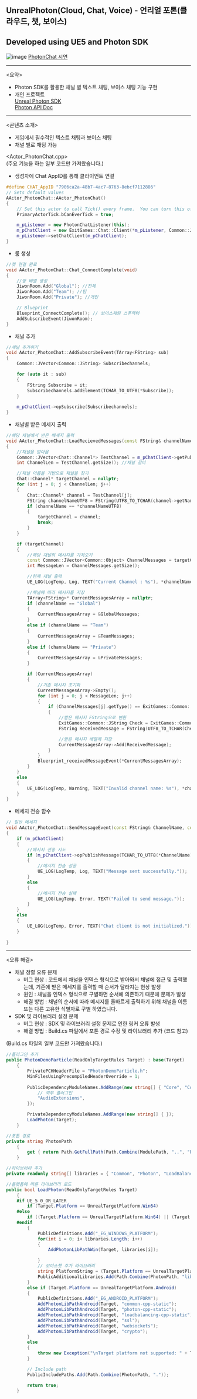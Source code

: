 ## UnrealPhoton(Cloud, Chat, Voice) - 언리얼 포톤(클라우드, 챗, 보이스)
## Developed using UE5 and Photon SDK 

![image](https://github.com/DevNexy/UnrealPhoton/assets/92451281/c4cd10ea-a005-45f1-a5a3-2cf6e68ed78e)
[PhotonChat 시연](https://youtu.be/f85KT7glvdM)

---
<요약>
- Photon SDK를 활용한 채널 별 텍스트 채팅, 보이스 채팅 기능 구현
- 개인 프로젝트   
[Unreal Photon SDK](https://www.photonengine.com/sdks#realtime-sdkrealtimewindows)   
[Photon API Doc](https://doc-api.photonengine.com/en/cpp/current/index.html)

---
<콘텐츠 소개>
- 게임에서 필수적인 텍스트 채팅과 보이스 채팅
- 채널 별로 채팅 가능

<Actor_PhotonChat.cpp>   
(주요 기능을 하는 일부 코드만 가져왔습니다.)   
- 생성자에 Chat AppID를 통해 클라이언트 연결
```cpp
#define CHAT_AppID "7906ca2a-48b7-4ac7-8763-8ebcf7112886"
// Sets default values
AActor_PhotonChat::AActor_PhotonChat()
{
 	// Set this actor to call Tick() every frame.  You can turn this off to improve performance if you don't need it.
	PrimaryActorTick.bCanEverTick = true;

	m_pListener = new PhotonChatListener(this);
	m_pChatClient = new ExitGames::Chat::Client(*m_pListener, Common::JString(CHAT_AppID), Common::JString("ns.photonengine.io"));
	m_pListener->setChatClient(m_pChatClient);
}
```
- 룸 생성
```cpp
//챗 연결 완료
void AActor_PhotonChat::Chat_ConnectComplete(void)
{
	//방 배열 생성
	JiwonRoom.Add("Global"); //전체
	JiwonRoom.Add("Team"); //팀 
	JiwonRoom.Add("Private"); //개인

	// Blueprint
	Blueprint_ConnectComplete(); // 보이스채팅 스폰액터
	AddSubscribeEvent(JiwonRoom);
}
```
- 채널 추가
```cpp
//채널 추가하기
void AActor_PhotonChat::AddSubscribeEvent(TArray<FString> sub)
{
	Common::JVector<Common::JString> Subscribechannels;

	for (auto it : sub)
	{
		FString Subscribe = it;
		Subscribechannels.addElement(TCHAR_TO_UTF8(*Subscribe));
	}
	
	m_pChatClient->opSubscribe(Subscribechannels);
}
```
- 채널별 받은 메세지 출력
```cpp
//해당 채널에서 받은 메세지 출력
void AActor_PhotonChat::LoadRecievedMessages(const FString& channelName)
{
	//채널을 받아옴
	Common::JVector<Chat::Channel*> TestChannel = m_pChatClient->getPublicChannels();
	int ChannelLen = TestChannel.getSize(); //채널 길이

	//채널 이름을 기반으로 채널을 찾기
	Chat::Channel* targetChannel = nullptr;
	for (int j = 0; j < ChannelLen; j++)
	{
		Chat::Channel* channel = TestChannel[j];
		FString channelNameUTF8 = FString(UTF8_TO_TCHAR(channel->getName().UTF8Representation().cstr()));
		if (channelName == *channelNameUTF8)
		{
			targetChannel = channel;
			break;
		}
	}

	if (targetChannel)
	{
		//해당 채널의 메시지를 가져오기
		const Common::JVector<Common::Object> ChannelMessages = targetChannel->getMessages();
		int MessageLen = ChannelMessages.getSize();

		//현재 채널 출력
		UE_LOG(LogTemp, Log, TEXT("Current Channel : %s"), *channelName);

		//채널에 따라 메시지를 저장
		TArray<FString>* CurrentMessagesArray = nullptr;
		if (channelName == "Global")
		{
			CurrentMessagesArray = &GlobalMessages;
		}
		else if (channelName == "Team")
		{
			CurrentMessagesArray = &TeamMessages;
		}
		else if (channelName == "Private")
		{
			CurrentMessagesArray = &PrivateMessages;
		}

		if (CurrentMessagesArray)
		{
			//기존 메시지 초기화
			CurrentMessagesArray->Empty();
			for (int j = 0; j < MessageLen; j++)
			{
				if (ChannelMessages[j].getType() == ExitGames::Common::TypeCode::STRING)
				{
					//받은 메시지 FString으로 변환
					ExitGames::Common::JString Check = ExitGames::Common::ValueObject<ExitGames::Common::JString>(ChannelMessages[j]).getDataCopy();
					FString ReceivedMessage = FString(UTF8_TO_TCHAR(Check.UTF8Representation().cstr()));

					//받은 메시지 배열에 저장
					CurrentMessagesArray->Add(ReceivedMessage);
				}
			}
			Bluerprint_receivedMessageEvent(*CurrentMessagesArray);
		}
	}
	else
	{
		UE_LOG(LogTemp, Warning, TEXT("Invalid channel name: %s"), *channelName);
	}
}
```
- 메세지 전송 함수
```cpp
// 일반 메세지
void AActor_PhotonChat::SendMessageEvent(const FString& ChannelName, const FString& Message)
{
	if (m_pChatClient)
	{
		//메시지 전송 시도
		if (m_pChatClient->opPublishMessage(TCHAR_TO_UTF8(*ChannelName), TCHAR_TO_UTF8(*Message)))
		{
			//메시지 전송 성공
			UE_LOG(LogTemp, Log, TEXT("Message sent successfully."));
		}
		else
		{
			//메시지 전송 실패
			UE_LOG(LogTemp, Error, TEXT("Failed to send message."));
		}
	}
	else
	{
		UE_LOG(LogTemp, Error, TEXT("Chat client is not initialized."));
	}
	
}
```

---
<오류 해결>
- 채널 정렬 오류 문제
  - 버그 현상 : 코드에서 채널을 인덱스 형식으로 받아와서 채널에 접근 및 출력했는데, 기존에 받은 메세지를 출력할 때 순서가 달라지는 현상 발생
  - 원인 : 채널을 인덱스 형식으로 구별하면 순서에 의존하기 때문에 문제가 발생
  - 해결 방법 : 채널의 순서에 따라 메시지를 올바르게 출력하기 위해 채널을 이름 또는 다른 고유한 식별자로 구별 하였습니다.
- SDK 및 라이브러리 설정 문제
  - 버그 현상 : SDK 및 라이브러리 설정 문제로 인한 링커 오류 발생
  - 해결 방법 : Build.cs 파일에서 포톤 경로 수정 및 라이브러리 추가 (코드 참고)

(Build.cs 파일의 일부 코드만 가져왔습니다.)
```cs
//플러그인 추가
public PhotonDemoParticle(ReadOnlyTargetRules Target) : base(Target)
	{
		PrivatePCHHeaderFile = "PhotonDemoParticle.h";
		MinFilesUsingPrecompiledHeaderOverride = 1;
		
		PublicDependencyModuleNames.AddRange(new string[] { "Core", "CoreUObject", "Engine", "InputCore", "Voice",
			// 외부 플러그인
			"AudioExtensions",
		});

		PrivateDependencyModuleNames.AddRange(new string[] { });
		LoadPhoton(Target);
	}

//포톤 경로
private string PhotonPath
	{
		get { return Path.GetFullPath(Path.Combine(ModulePath, "..", "Photon")); }
	}

//라이브러리 추가
private readonly string[] libraries = { "Common", "Photon", "LoadBalancing", "Chat", "PhotonVoice" };

//플랫폼에 따른 라이브러리 로드
public bool LoadPhoton(ReadOnlyTargetRules Target)
	{
	#if UE_5_0_OR_LATER
		if (Target.Platform == UnrealTargetPlatform.Win64)
	#else
		if ((Target.Platform == UnrealTargetPlatform.Win64) || (Target.Platform == UnrealTargetPlatform.Win32))
	#endif
		{
			PublicDefinitions.Add("_EG_WINDOWS_PLATFORM");
			for(int i = 0; i< libraries.Length; i++)
            {
				AddPhotonLibPathWin(Target, libraries[i]);

			}
			// 보이스챗 추가 라이브러리
			string PlatformString = (Target.Platform == UnrealTargetPlatform.Win64) ? "x64" : "Win32";
			PublicAdditionalLibraries.Add(Path.Combine(PhotonPath, "lib", "Windows", "opus_egpv_vc16_release_windows_md_" + PlatformString + ".lib"));
		}
		else if (Target.Platform == UnrealTargetPlatform.Android)
		{
			PublicDefinitions.Add("_EG_ANDROID_PLATFORM");
			AddPhotonLibPathAndroid(Target, "common-cpp-static");
			AddPhotonLibPathAndroid(Target, "photon-cpp-static");
			AddPhotonLibPathAndroid(Target, "loadbalancing-cpp-static");
			AddPhotonLibPathAndroid(Target, "ssl");
			AddPhotonLibPathAndroid(Target, "websockets");
			AddPhotonLibPathAndroid(Target, "crypto");
		}
		else
		{
			throw new Exception("\nTarget platform not supported: " + Target.Platform);
		}

		// Include path
		PublicIncludePaths.Add(Path.Combine(PhotonPath, "."));

		return true;
	}
```
